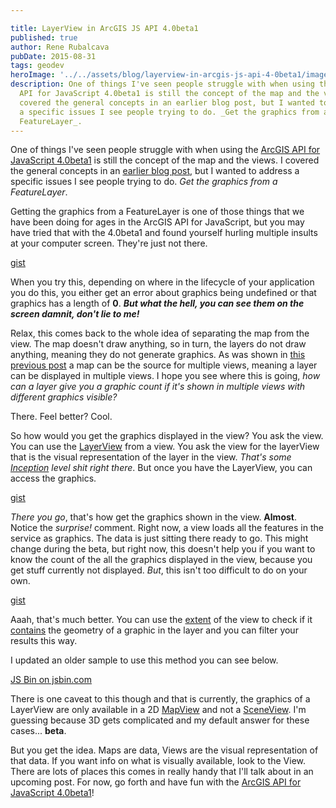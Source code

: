 ```yaml
---

title: LayerView in ArcGIS JS API 4.0beta1
published: true
author: Rene Rubalcava
pubDate: 2015-08-31
tags: geodev
heroImage: '../../assets/blog/layerview-in-arcgis-js-api-4-0beta1/images/esrijs-views1.jpg'
description: One of things I've seen people struggle with when using the ArcGIS
  API for JavaScript 4.0beta1 is still the concept of the map and the views. I
  covered the general concepts in an earlier blog post, but I wanted to address
  a specific issues I see people trying to do. _Get the graphics from a
  FeatureLayer_.
---
```


One of things I've seen people struggle with when using the
[ArcGIS API for JavaScript 4.0beta1](https://developers.arcgis.com/javascript/beta/)
is still the concept of the map and the views. I covered the general concepts in
an [earlier blog post](http://odoe.net/blog/maps-and-views-in-arcgis-js-api/),
but I wanted to address a specific issues I see people trying to do. _Get the
graphics from a FeatureLayer_.

Getting the graphics from a FeatureLayer is one of those things that we have
been doing for ages in the ArcGIS API for JavaScript, but you may have tried
that with the 4.0beta1 and found yourself hurling multiple insults at your
computer screen. They're just not there.

[gist](https://gist.github.com/odoe/7ea64986c1a6d07219ca)

When you try this, depending on where in the lifecycle of your application you
do this, you either get an error about graphics being undefined or that graphics
has a length of **0**. **_But what the hell, you can see them on the screen
damnit, don't lie to me!_**

Relax, this comes back to the whole idea of separating the map from the view.
The map doesn't draw anything, so in turn, the layers do not draw anything,
meaning they do not generate graphics. As was shown in
[this previous post](http://odoe.net/blog/maps-and-views-in-arcgis-js-api/) a
map can be the source for multiple views, meaning a layer can be displayed in
multiple views. I hope you see where this is going, _how can a layer give you a
graphic count if it's shown in multiple views with different graphics visible?_

There. Feel better? Cool.

So how would you get the graphics displayed in the view? You ask the view. You
can use the
[LayerView](https://developers.arcgis.com/javascript/beta/api-reference/esri-views-layers-LayerView.html)
from a view. You ask the view for the layerView that is the visual
representation of the layer in the view. _That's some
[Inception](http://www.imdb.com/title/tt1375666/) level shit right there_. But
once you have the LayerView, you can access the graphics.

[gist](https://gist.github.com/odoe/0d1aea794b20d719e31e)

_There you go_, that's how get the graphics shown in the view. **Almost**.
Notice the _surprise!_ comment. Right now, a view loads all the features in the
service as graphics. The data is just sitting there ready to go. This might
change during the beta, but right now, this doesn't help you if you want to know
the count of the all the graphics displayed in the view, because you get stuff
currently not displayed. _But_, this isn't too difficult to do on your own.

[gist](https://gist.github.com/odoe/01e603d5259f3337d847)

Aaah, that's much better. You can use the
[extent](https://developers.arcgis.com/javascript/beta/api-reference/esri-geometry-Extent.html)
of the view to check if it
[contains](https://developers.arcgis.com/javascript/beta/api-reference/esri-geometry-Extent.html#contains)
the geometry of a graphic in the layer and you can filter your results this way.

I updated an older sample to use this method you can see below.

[JS Bin on jsbin.com](http://jsbin.com/perovey/8/embed?js,output)

There is one caveat to this though and that is currently, the graphics of a
LayerView are only available in a 2D
[MapView](https://developers.arcgis.com/javascript/beta/api-reference/esri-views-MapView.html)
and not a
[SceneView](https://developers.arcgis.com/javascript/beta/api-reference/esri-views-SceneView.html).
I'm guessing because 3D gets complicated and my default answer for these
cases... **beta**.

But you get the idea. Maps are data, Views are the visual representation of that
data. If you want info on what is visually available, look to the View. There
are lots of places this comes in really handy that I'll talk about in an
upcoming post. For now, go forth and have fun with the
[ArcGIS API for JavaScript 4.0beta1](https://developers.arcgis.com/javascript/beta/guide/)!
